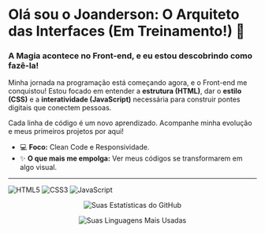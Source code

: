 # Olá sou o Joanderson: O Arquiteto das Interfaces (Em Treinamento!) 📐

### A Magia acontece no Front-end, e eu estou descobrindo como fazê-la!

Minha jornada na programação está começando agora, e o Front-end me conquistou! Estou focado em entender a **estrutura (HTML)**, dar o **estilo (CSS)** e a **interatividade (JavaScript)** necessária para construir pontes digitais que conectem pessoas.

Cada linha de código é um novo aprendizado. Acompanhe minha evolução e meus primeiros projetos por aqui!

- 💻 **Foco:** Clean Code e Responsividade.
- ✨ **O que mais me empolga:** Ver meus códigos se transformarem em algo visual.

---
![HTML5](https://img.shields.io/badge/HTML5-E34F26?style=for-the-badge&logo=html5&logoColor=white)
![CSS3](https://img.shields.io/badge/CSS3-1572B6?style=for-the-badge&logo=css3&logoColor=white)
![JavaScript](https://img.shields.io/badge/JavaScript-F7DF1E?style=for-the-badge&logo=javascript&logoColor=black)
<p align="center">
  <img src="https://github-readme-stats.vercel.app/api?username=SeuPerfilAqui&show_icons=true&theme=dracula" alt="Suas Estatísticas do GitHub" />
</p>
<p align="center">
  <img src="https://github-readme-stats.vercel.app/api/top-langs/?username=SeuPerfilAqui&layout=compact&theme=dracula" alt="Suas Linguagens Mais Usadas" />
</p>
